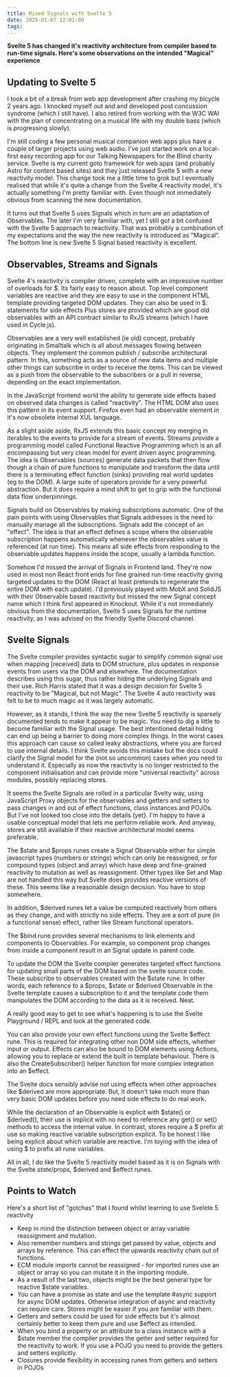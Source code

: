 ```yaml
---
title: Mixed Signals with Svelte 5
date: 2025-01-07 12:01:00
tags:
---
```


**Svelte 5 has changed it's reactivity architecture from compiler based to run-time signals. Here's some observations on the intended "Magical" experience**

## Updating to Svelte 5

I took a bit of a break from web app development after crashing my bicycle 2 years ago. I knocked myself out and and developed post concussion syndrome (which I still have). I also retired from working with the W3C WAI with the plan of concentrating on a musical life with my double bass (which is progressing slowly).

I'm still coding a few personal musical companion web apps plus have a couple of larger projects using web audio. I've just started work on a local-first easy recording app for our Talking Newspapers for the Blind charity service. Svelte is my current goto framework for web apps (and probably Astro for content based sites) and they just released Svelte 5 with a new reactivity model. This change took me a little time to grok but I eventually realised that while it's quite a change from the Svelte 4 reactivity model, it's actually something I'm pretty familiar with. Even though not immediately obvious from scanning the new documentation.

It turns out that Svelte 5 uses Signals which in turn are an adaptation of Observables. The later I'm very familiar with, yet I still got a bit confused with the Svelte 5 approach to reactivity. That was probably a combination of my expectations and the way the new reactivity is introduced as "Magical". The bottom line is new Svelte 5 Signal based reactivity is excellent.

## Observables, Streams and Signals

Svelte 4's reactivity is compiler driven, complete with an impressive number of overloads for $. Its fairly easy to reason about. Top level component variables are reactive and they are easy to use in the component HTML template providing targeted DOM updates. They can also be used in $: statements for side effects Plus stores are provided which are good old observables with an API contract similar to RxJS streams (which I have used in Cycle.js).

Observables are a very well established (ie old) concept, probably originating in Smalltalk which is all about messages flowing between objects. They implement the common publish / subscribe architectural pattern. In this, something acts as a source of new data items and multiple other things can subscribe in order to receive the items. This can be viewed as a push from the observable to the subscribers or a pull in reverse, depending on the exact implementation.

In the JavaScript frontend world the ability to generate side effects based on observed data changes is called "reactivity". The HTML DOM also uses this pattern in its event support. Firefox even had an observable element in it's now obsolete internal XUL language.

As a slight aside aside, RxJS extends this basic concept my merging in iterables to the events to provide for a stream of events. Streams provide a programming model called Functional Reactive Programming which is an all encompassing but very clean model for event driven async programming. The idea is Observables (sources) generate data packets that then flow though a chain of pure functions to manipulate and transform the data until there is a terminating effect function (sinks) providing real world updates (eg to the DOM). A large suite of operators provide for a very powerful abstraction. But it does require a mind shift to get to grip with the functional data flow underpinnings.

Signals build on Observables by making subscriptions automatic. One of the pain points with using Observables that Signals addresses is the need to manually manage all the subscriptions. Signals add the concept of an "effect". The idea is that an effect defines a scope where the observable subscription happens automatically whenever the observables value is referenced (at run time). This means all side effects from responding to the observable updates happens inside the scope, usually a lambda function.

Somehow I'd missed the arrival of Signals in Frontend land. They're now used in most non React front ends for fine grained run-time reactivity giving targeted updates to the DOM (React at least pretends to regenerate the entire DOM with each update). I'd previously played with MobX and SolidJS with their Observable based reactivity but missed the new Signal concept name which I think first appeared in Knockout. While it's not immediately obvious from the documentation, Svelte 5 uses Signals for the runtime reactivity, as I was advised on the friendly Svelte Discord channel.

## Svelte Signals

The Svelte compiler provides syntactic sugar to simplify common signal use when mapping [received] data to DOM structure, plus updates in response events from users via the DOM and elsewhere. The documentation describes using this sugar, thus rather hiding the underlying Signals and their use. Rich Harris stated that it was a design decision for Svelte 5 reactivity to be "Magical, but not Magic". The Svelte 4 auto reactivity was felt to be to much magic as it was largely automatic.

However, as it stands, I think the way the new Svelte 5 reactivity is sparsely documented tends to make it appear to be magic. You need to dig a little to become familiar with the Signal usage. The best intentioned detail hiding can end up being a barrier to doing more complex things. In the worst cases this approach can cause so called leaky abstractions, where you are forced to use internal details. I think Svelte avoids this mistake but the docs could clarify the Signal model for the (not so uncommon) cases when you need to understand it. Especially as now the reactivity is no longer restricted to the component initialisation and can provide more "universal reactivity" across modules, possibly replacing stores.

It seems the Svelte Signals are rolled in a particular Svelty way, using JavaScript Proxy objects for the observables and getters and setters to pass changes in and out of effect functions, class instances and POJOs. But I've not looked too close into the details (yet}. I'm happy to have a usable conceptual model that lets me perform reliable work. And anyway, stores are still available if their reactive architectural model seems preferable.

The $state and $props runes create a Signal Observable either for simple javascript types (numbers or strings) which can only be reassigned, or for compound types (object and array) which have deep and fine-grained reactivity to mutation as well as reassignment. Other types like Set and Map are not handled this way but Svelte does provides reactive versions of these. This seems like a reasonable design decision. You have to stop somewhere.

In addition, $derived runes let a value be computed reactively from others as they change, and with strictly no side effects. They are a sort of pure (in a functional sense) effect, rather like Stream functional operators.

The $bind rune provides several mechanisms to link elements and components to Observables. For example, so component prop changes from inside a component result in an Signal update in parent code.

To update the DOM the Svelte compiler generates targeted effect functions for updating small parts of the DOM based on the svelte source code. These subscribe to observables created with the $state rune. In other words, each reference to a $props, $state or $derived Observable in the Svelte template causes a subscription to it and the template code them manipulates the DOM according to the data as it is received. Neat.

A really good way to get to see what's happening is to use the Svelte Playground / REPL and look at the generated code.

You can also provide your own effect functions using the Svelte $effect rune. This is required for integrating other non DOM side effects, whether input or output. Effects can also be bound to DOM elements using Actions, allowing you to replace or extend the built in template behaviour. There is also the CreateSubscriber() helper function for more complex integration into an $effect.

The Svelte docs sensibly advise not using effects when other approaches like $derived are more appropriate. But, it doesn't take much more than very basic DOM updates before you need side effects to do real work.

While the declaration of an Observable is explicit with $state() or $derived(), their use is implicit with no need to reference any get() or set() methods to access the internal value. In contrast, stores require a $ prefix at use so making reactive variable subscription explicit. To be honest I like being explicit about which variable are reactive. I'm toying with the idea of using $ to prefix all rune variables.

All in all, I do like the Svelte 5 reactivity model based as it is on Signals with the Svelte $state/$props, $derived and $effect runes.

## Points to Watch

Here's a short list of "gotchas" that I found whilst learning to use Svelete 5 reactivity

- Keep in mind the distinction between object or array variable reassignment and mutation.
- Also remember numbers and strings get passed by value, objects and arrays by reference. This can effect the upwards reactivity chain out of functions.
- ECM module imports cannot be reassigned - for imported runes use an object or array so you can mutate it in the importing module.
- As a result of the last two, objects might be the best general type for reactive $state variables.
- You can have a promise as state and use the template #async support for async DOM updates. Otherwise integration of async and reactivity can require care. Stores might be easier if you are familiar with them.
- Getters and setters could be used for side effects but it's almost certainly better to keep them pure and use $effect as intended.
- When you bind a property or an attribute to a class instance with a $state member the compiler provides the getter and setter required for the reactivity to work. If you use a POJO you need to provide the getters and setters explicitly.
- Closures provide flexibility in accessing runes from getters and setters in POJOs
